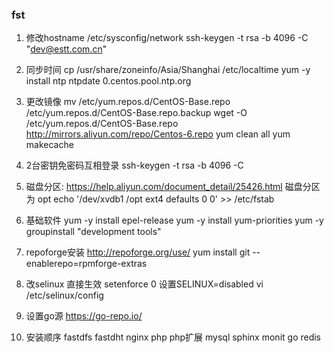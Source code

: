 ### fst
1. 修改hostname
/etc/sysconfig/network
ssh-keygen -t rsa -b 4096 -C "dev@estt.com.cn"

2. 同步时间
cp /usr/share/zoneinfo/Asia/Shanghai /etc/localtime
yum -y install ntp
ntpdate 0.centos.pool.ntp.org


3. 更改镜像
mv /etc/yum.repos.d/CentOS-Base.repo /etc/yum.repos.d/CentOS-Base.repo.backup
wget -O /etc/yum.repos.d/CentOS-Base.repo http://mirrors.aliyun.com/repo/Centos-6.repo
yum clean all
yum makecache

4. 2台密钥免密码互相登录
ssh-keygen -t rsa -b 4096 -C 

5. 磁盘分区: https://help.aliyun.com/document_detail/25426.html
磁盘分区为 opt
echo '/dev/xvdb1  /opt ext4    defaults    0  0' >> /etc/fstab

6. 基础软件
yum -y install epel-release
yum -y install yum-priorities
yum -y groupinstall "development tools"

7. repoforge安装
 http://repoforge.org/use/
 yum install git --enablerepo=rpmforge-extras
 
8. 改selinux
直接生效
setenforce 0
设置SELINUX=disabled
vi /etc/selinux/config  


9. 设置go源
 https://go-repo.io/

10. 安装顺序
fastdfs
fastdht
nginx
php
php扩展
mysql
sphinx
monit
go
redis
